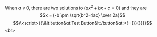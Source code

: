 When $a \ne 0$, there are two solutions to $(ax^2 + bx + c = 0)$ and they are 
$$x = {-b \pm \sqrt{b^2-4ac} \over 2a}$$
$$\\<script>{{\&lt;button&gt;Test Button&lt;/button&gt;<!--{}}{}}{}$$\<br>
